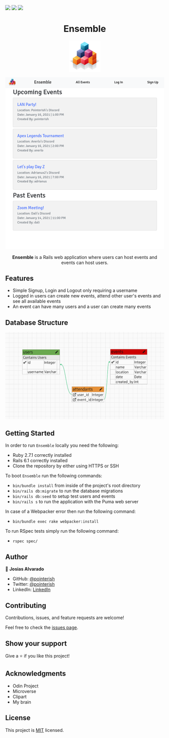 ![](https://img.shields.io/badge/RoR-red)
![](https://img.shields.io/badge/SASS-blue)
![](https://img.shields.io/badge/Bootstrap-purple)

<h1 align="center">Ensemble</h1>

<p align="center"><img src="app/assets/images/logo.png" width="100" height="100"></p>
<p align="center"><img src="app/assets/images/screenshot.png"></p>
<p align="center"><b>Ensemble</b> is a Rails web application where users can host events and events can host users.</p>

## Features

- Simple Signup, Login and Logout only requiring a username
- Logged in users can create new events, attend other user's events and see all available events
- An event can have many users and a user can create many events

## Database Structure

<p align="center"><img src="app/assets/images/erd.webp" width="600"></p>

## Getting Started

In order to run `Ensemble` locally you need the following:

- Ruby 2.7.1 correctly installed
- Rails 6.1 correctly installed
- Clone the repository by either using HTTPS or SSH

To boot `Ensemble` run the following commands:

- `bin/bundle install` from inside of the project's root directory
- `bin/rails db:migrate` to run the database migrations
- `bin/rails db:seed` to setup test users and events
- `bin/rails s`  to run the application with the Puma web server

In case of a Webpacker error then run the following command:

- `bin/bundle exec rake webpacker:install`

To run RSpec tests simply run the following command:

- `rspec spec/`

## Author

👤 **Josias Alvarado**

- GitHub: [@pointerish](https://github.com/pointerish)
- Twitter: [@pointerish](https://twitter.com/pointerish)
- LinkedIn: [LinkedIn](https://www.linkedin.com/in/josias-alvarado/)

## Contributing

Contributions, issues, and feature requests are welcome!

Feel free to check the [issues page](https://github.com/pointerish/members-only/issues).

## Show your support

Give a ⭐️ if you like this project!

## Acknowledgments

- Odin Project
- Microverse
- Clipart
- My brain

## License

This project is [MIT](lic.url) licensed.